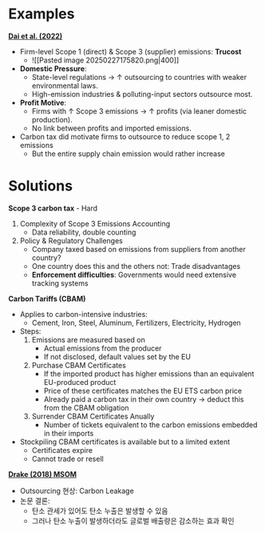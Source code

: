 
# Examples

[__Dai et al. (2022)__](https://www.unpri.org/pri-blog/do-us-companies-outsource-their-carbon-footprints-to-overseas-suppliers-to-maintain-competitiveness/9363.article?utm_source=chatgpt.com)
- Firm-level Scope 1 (direct) & Scope 3 (supplier) emissions: **Trucost**
	- ![[Pasted image 20250227175820.png|400]]
- **Domestic Pressure**:
	- State-level regulations → ↑ outsourcing to countries with weaker environmental laws.
	- High-emission industries & polluting-input sectors outsource most.
- **Profit Motive**:
    - Firms with ↑ Scope 3 emissions → ↑ profits (via leaner domestic production).
    - No link between profits and imported emissions.
- Carbon tax did motivate firms to outsource to reduce scope 1, 2 emissions
	- But the entire supply chain emission would rather increase

# Solutions

__Scope 3 carbon tax__ - Hard
1. Complexity of Scope 3 Emissions Accounting
	- Data reliability, double counting
2. Policy & Regulatory Challenges
	- Company taxed based on emissions from suppliers from another country?
	- One country does this and the others not: Trade disadvantages
	- **Enforcement difficulties**: Governments would need extensive tracking systems

__Carbon Tariffs (CBAM)__
- Applies to carbon-intensive industries:
	- Cement, Iron, Steel, Aluminum, Fertilizers, Electricity, Hydrogen
- Steps:
	1. Emissions are measured based on
		- Actual emissions from the producer
		- If not disclosed, default values set by the EU
	2. Purchase CBAM Certificates
		- If the imported product has higher emissions than an equivalent EU-produced product
		- Price of these certificates matches the EU ETS carbon price
		- Already paid a carbon tax in their own country $\rightarrow$ deduct this from the CBAM obligation
	3. Surrender CBAM Certificates Anually
		- Number of tickets equivalent to the carbon emissions embedded in their imports
- Stockpiling CBAM certificates is available but to a limited extent
	- Certificates expire
	- Cannot trade or resell

[__Drake (2018) MSOM__](https://pubsonline.informs.org/doi/abs/10.1287/msom.2017.0674)
- Outsourcing 현상: Carbon Leakage
- 논문 결론:
	- 탄소 관세가 있어도 탄소 누출은 발생할 수 있음
	- 그러나 탄소 누출이 발생하더라도 글로벌 배출량은 감소하는 효과 확인